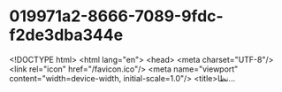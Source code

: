 # 019971a2-8666-7089-9fdc-f2de3dba344e
&lt;!DOCTYPE html> &lt;html lang="en">  &lt;head>   &lt;meta charset="UTF-8"/>   &lt;link rel="icon" href="/favicon.ico"/>   &lt;meta name="viewport" content="width=device-width, initial-scale=1.0"/>   &lt;title>نظا...
